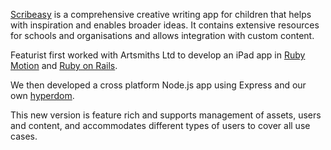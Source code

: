[Scribeasy](http://www.scribeasy.com/) is a comprehensive creative writing app for children that helps with inspiration and enables broader ideas. It contains extensive resources for schools and organisations and allows integration with custom content.

Featurist first worked with Artsmiths Ltd to develop an iPad app in [Ruby Motion](http://www.rubymotion.com/) and [Ruby on Rails](http://rubyonrails.org/).

We then developed a cross platform Node.js app using Express and our own [hyperdom](../../projects/hyperdom/).

This new version is feature rich and supports management of assets, users and content, and accommodates different types of users to cover all use cases.
